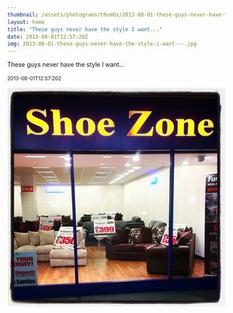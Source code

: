 ```yaml
---
thumbnail: /assets/photograms/thumbs/2013-08-01-these-guys-never-have-the-style-i-want---.png
layout: home
title: "These guys never have the style I want..."
date: 2013-08-01T12:57:20Z
img: 2013-08-01-these-guys-never-have-the-style-i-want---.jpg
---
```


These guys never have the style I want...

<small>2013-08-01T12:57:20Z</small>

![These guys never have the style I want...](/assets/photograms/original/2013-08-01-these-guys-never-have-the-style-i-want---.jpg)
